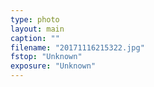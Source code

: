 ```yaml
---
type: photo
layout: main
caption: ""
filename: "20171116215322.jpg"
fstop: "Unknown"
exposure: "Unknown"
---
```

